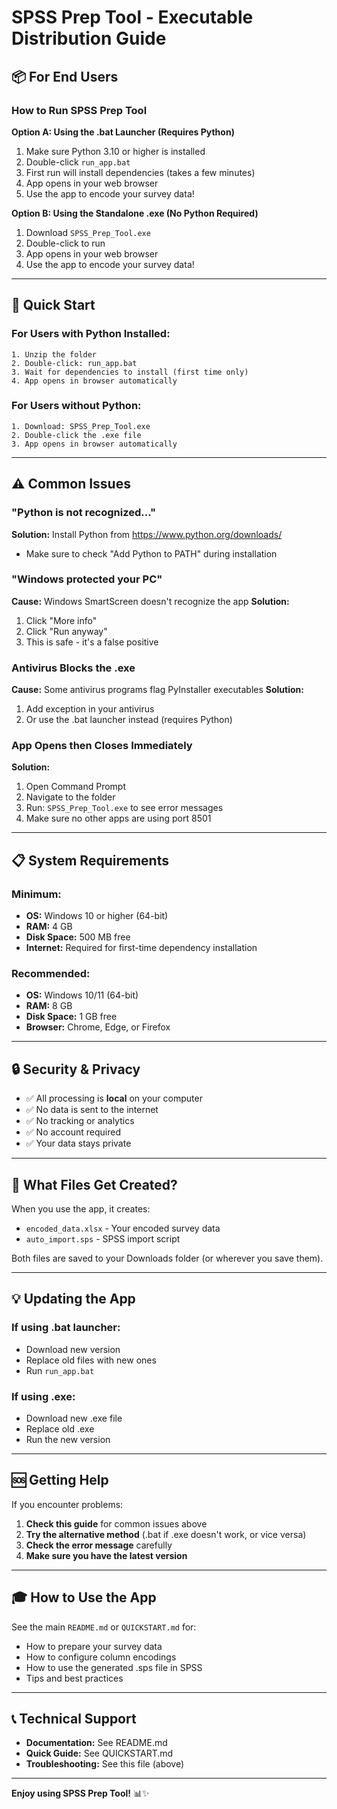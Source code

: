 # SPSS Prep Tool - Executable Distribution Guide

## 📦 For End Users

### How to Run SPSS Prep Tool

**Option A: Using the .bat Launcher (Requires Python)**

1. Make sure Python 3.10 or higher is installed
2. Double-click `run_app.bat`
3. First run will install dependencies (takes a few minutes)
4. App opens in your web browser
5. Use the app to encode your survey data!

**Option B: Using the Standalone .exe (No Python Required)**

1. Download `SPSS_Prep_Tool.exe`
2. Double-click to run
3. App opens in your web browser
4. Use the app to encode your survey data!

---

## 🎯 Quick Start

### For Users with Python Installed:

```
1. Unzip the folder
2. Double-click: run_app.bat
3. Wait for dependencies to install (first time only)
4. App opens in browser automatically
```

### For Users without Python:

```
1. Download: SPSS_Prep_Tool.exe
2. Double-click the .exe file
3. App opens in browser automatically
```

---

## ⚠️ Common Issues

### "Python is not recognized..."
**Solution:** Install Python from https://www.python.org/downloads/
- Make sure to check "Add Python to PATH" during installation

### "Windows protected your PC"
**Cause:** Windows SmartScreen doesn't recognize the app
**Solution:** 
1. Click "More info"
2. Click "Run anyway"
3. This is safe - it's a false positive

### Antivirus Blocks the .exe
**Cause:** Some antivirus programs flag PyInstaller executables
**Solution:**
1. Add exception in your antivirus
2. Or use the .bat launcher instead (requires Python)

### App Opens then Closes Immediately
**Solution:**
1. Open Command Prompt
2. Navigate to the folder
3. Run: `SPSS_Prep_Tool.exe` to see error messages
4. Make sure no other apps are using port 8501

---

## 📋 System Requirements

### Minimum:
- **OS:** Windows 10 or higher (64-bit)
- **RAM:** 4 GB
- **Disk Space:** 500 MB free
- **Internet:** Required for first-time dependency installation

### Recommended:
- **OS:** Windows 10/11 (64-bit)
- **RAM:** 8 GB
- **Disk Space:** 1 GB free
- **Browser:** Chrome, Edge, or Firefox

---

## 🔒 Security & Privacy

- ✅ All processing is **local** on your computer
- ✅ No data is sent to the internet
- ✅ No tracking or analytics
- ✅ No account required
- ✅ Your data stays private

---

## 📝 What Files Get Created?

When you use the app, it creates:
- `encoded_data.xlsx` - Your encoded survey data
- `auto_import.sps` - SPSS import script

Both files are saved to your Downloads folder (or wherever you save them).

---

## 💡 Updating the App

### If using .bat launcher:
- Download new version
- Replace old files with new ones
- Run `run_app.bat`

### If using .exe:
- Download new .exe file
- Replace old .exe
- Run the new version

---

## 🆘 Getting Help

If you encounter problems:

1. **Check this guide** for common issues above
2. **Try the alternative method** (.bat if .exe doesn't work, or vice versa)
3. **Check the error message** carefully
4. **Make sure you have the latest version**

---

## 🎓 How to Use the App

See the main `README.md` or `QUICKSTART.md` for:
- How to prepare your survey data
- How to configure column encodings
- How to use the generated .sps file in SPSS
- Tips and best practices

---

## 📞 Technical Support

- **Documentation:** See README.md
- **Quick Guide:** See QUICKSTART.md
- **Troubleshooting:** See this file (above)

---

**Enjoy using SPSS Prep Tool!** 📊✨

